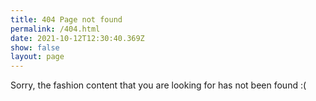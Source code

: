 ```yaml
---
title: 404 Page not found
permalink: /404.html
date: 2021-10-12T12:30:40.369Z
show: false
layout: page
---
```

Sorry, the fashion content that you are looking for has not been found :(
